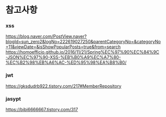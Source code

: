 # 참고사항
### xss 
https://blog.naver.com/PostView.naver?blogId=sun_zero2&logNo=222619027250&parentCategoryNo=&categoryNo=11&viewDate=&isShowPopularPosts=true&from=search
https://homoefficio.github.io/2016/11/21/Spring%EC%97%90%EC%84%9C-JSON%EC%97%90-XSS-%EB%B0%A9%EC%A7%80-%EC%B2%98%EB%A6%AC-%ED%95%98%EA%B8%B0/

### jwt	
https://gksdudrb922.tistory.com/217#MemberRepository
	 
### jasypt
https://bibi6666667.tistory.com/317
